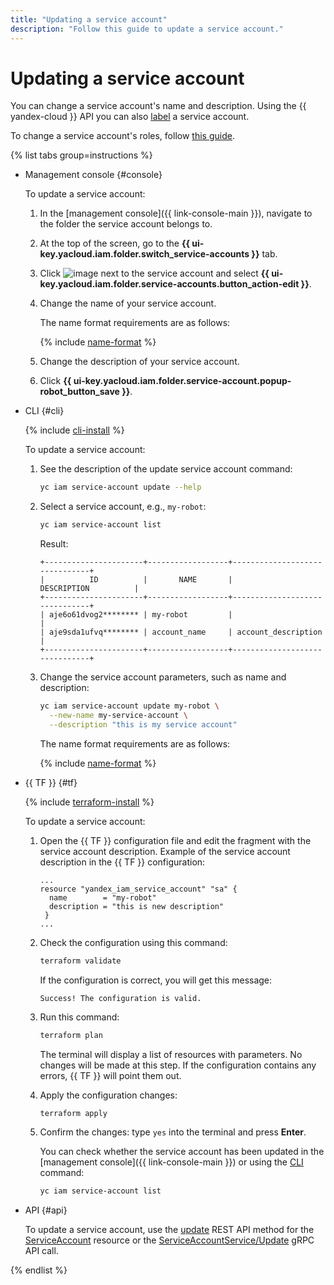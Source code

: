 ```yaml
---
title: "Updating a service account"
description: "Follow this guide to update a service account."
---
```


# Updating a service account

You can change a service account's name and description. Using the {{ yandex-cloud }} API you can also [label](../../../resource-manager/concepts/labels.md) a service account.

To change a service account's roles, follow [this guide](assign-role-for-sa.md).

{% list tabs group=instructions %}

- Management console {#console}

  To update a service account:

  1. In the [management console]({{ link-console-main }}), navigate to the folder the service account belongs to.
  1. At the top of the screen, go to the **{{ ui-key.yacloud.iam.folder.switch_service-accounts }}** tab.
  1. Click ![image](../../../_assets/console-icons/ellipsis.svg) next to the service account and select **{{ ui-key.yacloud.iam.folder.service-accounts.button_action-edit }}**.
  1. Change the name of your service account.

     The name format requirements are as follows:

     {% include [name-format](../../../_includes/name-format.md) %}

  1. Change the description of your service account.
  1. Click **{{ ui-key.yacloud.iam.folder.service-account.popup-robot_button_save }}**.

- CLI {#cli}

  {% include [cli-install](../../../_includes/cli-install.md) %}

  To update a service account:

  1. See the description of the update service account command:

      ```bash
      yc iam service-account update --help
      ```

  1. Select a service account, e.g., `my-robot`:

      ```bash
      yc iam service-account list
      ```

      Result:

      ```text
      +----------------------+------------------+-------------------------------+
      |          ID          |       NAME       |          DESCRIPTION          |
      +----------------------+------------------+-------------------------------+
      | aje6o61dvog2******** | my-robot         |                               |
      | aje9sda1ufvq******** | account_name     | account_description           |
      +----------------------+------------------+-------------------------------+
      ```

  1. Change the service account parameters, such as name and description:

      ```bash
      yc iam service-account update my-robot \
        --new-name my-service-account \
        --description "this is my service account"
      ```

      The name format requirements are as follows:

      {% include [name-format](../../../_includes/name-format.md) %}

- {{ TF }} {#tf}

  {% include [terraform-install](../../../_includes/terraform-install.md) %}

  To update a service account:

  1. Open the {{ TF }} configuration file and edit the fragment with the service account description.
     Example of the service account description in the {{ TF }} configuration:

     ```hcl
     ...
     resource "yandex_iam_service_account" "sa" {
       name        = "my-robot"
       description = "this is new description"
      }
     ...
     ```
  1. Check the configuration using this command:
     ```bash
     terraform validate
     ```

     If the configuration is correct, you will get this message:

     ```text
     Success! The configuration is valid.
     ```

  1. Run this command:
     ```bash
     terraform plan
     ```

     The terminal will display a list of resources with parameters. No changes will be made at this step. If the configuration contains any errors, {{ TF }} will point them out.

  1. Apply the configuration changes:
     ```bash
     terraform apply
     ```

  1. Confirm the changes: type `yes` into the terminal and press **Enter**.

     You can check whether the service account has been updated in the [management console]({{ link-console-main }}) or using the [CLI](../../../cli/quickstart.md) command:

     ```bash
     yc iam service-account list
     ```

- API {#api}

  To update a service account, use the [update](../../api-ref/ServiceAccount/update.md) REST API method for the [ServiceAccount](../../api-ref/ServiceAccount/index.md) resource or the [ServiceAccountService/Update](../../api-ref/grpc/service_account_service.md#Update) gRPC API call.

{% endlist %}
